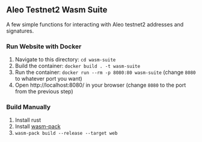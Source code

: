 ## Aleo Testnet2 Wasm Suite

A few simple functions for interacting with Aleo testnet2 addresses and signatures.

### Run Website with Docker

1. Navigate to this directory: `cd wasm-suite`
1. Build the container: `docker build . -t wasm-suite`
1. Run the container: `docker run --rm -p 8080:80 wasm-suite` (change `8080` to whatever port you want)
1. Open http://localhost:8080/ in your browser (change `8080` to the port from the previous step)

### Build Manually

1. Install rust
1. Install [wasm-pack](https://rustwasm.github.io/wasm-pack/installer/)
1. `wasm-pack build --release --target web`
